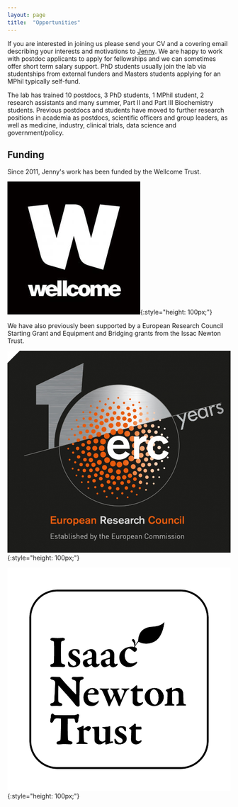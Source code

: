 ```yaml
---
layout: page
title:  "Opportunities"
---
```


If you are interested in joining us please send your CV and a covering email describing your interests and motivations to [Jenny](mailto:jlg38@cam.ac.uk). We are happy to work with postdoc applicants to apply for fellowships and we can sometimes offer short term salary support. PhD students usually join the lab via studentships from external funders and Masters students applying for an MPhil typically self-fund. 

The lab has trained 10 postdocs, 3 PhD students, 1 MPhil student, 2 research assistants and many summer, Part II and Part III Biochemistry students. Previous postdocs and students have moved to further research positions in academia as postdocs, scientific officers and group leaders, as well as medicine, industry, clinical trials, data science and government/policy.


Funding
-------

Since 2011, Jenny's work has been funded by the Wellcome Trust.

![Wellcome Logo](images/wellcome.jpg){:style="height: 100px;"}

We have also previously been supported by a European Research Council Starting Grant and Equipment and Bridging grants from the Issac Newton Trust.

![ERC Logo](images/erc.jpg){:style="height: 100px;"}

![INT Logo](images/INTwordapple.png){:style="height: 100px;"}
